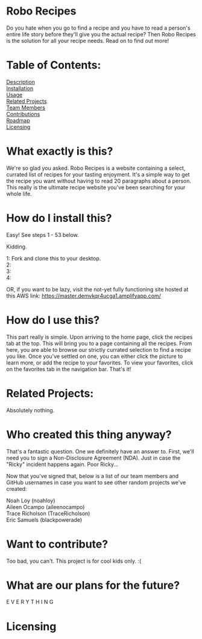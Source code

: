 # Robo Recipes
Do you hate when you go to find a recipe and you have to read a person's entire life story before they'll give you the actual recipe?  Then Robo Recipes is the solution for all your recipe needs.  Read on to find out more!

# Table of Contents:
[Description](#what-exactly-is-this)<br/>
[Installation](#how-do-i-install-this)<br/>
[Usage](#how-do-i-use-this)<br/>
[Related Projects](#related-projects)<br/>
[Team Members](#who-created-this-thing-anyway)<br/>
[Contributions](#want-to-contribute)<br/>
[Roadmap](#what-are-our-plans-for-the-future)<br/>
[Licensing](#licensing)<br/>

# What exactly is this?
We're so glad you asked.  Robo Recipes is a website containing a select, currated list of recipes for your tasting enjoyment.  It's a simple way to get the recipe you want without having to read 20 paragraphs about a person.  This really is the ultimate recipe website you've been searching for your whole life.

# How do I install this?
Easy!  See steps 1 - 53 below.

Kidding.

1: Fork and clone this to your desktop.<br/>
2:  <br/>
3:  <br/>
4:  <br/>

OR, if you want to be lazy, visit the not-yet fully functioning site hosted at this AWS link: https://master.demvkqr4ucga1.amplifyapp.com/


# How do I use this?
This part really is simple.  Upon arriving to the home page, click the recipes tab at the top.  This will bring you to a page containing all the recipes.  From here, you are able to browse our strictly currated selection to find a recipe you like.  Once you've settled on one, you can either click the picture to learn more, or add the recipe to your favorites.  To view your favorites, click on the favorites tab in the navigation bar.  That's it!

# Related Projects:
Absolutely nothing.

# Who created this thing anyway?
That's a fantastic question.  One we definitely have an answer to.  First, we'll need you to sign a Non-Disclosure Agreement (NDA).  Just in case the "Ricky" incident happens again.  Poor Ricky...

Now that you've signed that, below is a list of our team members and GitHub usernames in case you want to see other random projects we've created:<br/>

Noah Loy (noahloy)<br/>
Aileen Ocampo (aileenocampo)<br/>
Trace Richolson (TraceRicholson)<br/>
Eric Samuels (blackpowerade)<br/>

# Want to contribute?
Too bad, you can't.  This project is for cool kids only. :(

# What are our plans for the future?
E V E R Y T H I N G

# Licensing

